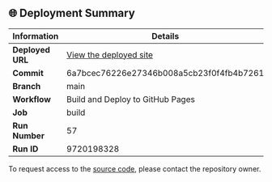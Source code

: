 ## 🌐 Deployment Summary

| Information | Details |
|-------------|---------|
| **Deployed URL** | [View the deployed site](https://First-Matter.github.io/zeno-jam-1-public) |
| **Commit** | 6a7bcec76226e27346b008a5cb23f0f4fb4b7261 |
| **Branch** | main |
| **Workflow** | Build and Deploy to GitHub Pages |
| **Job** | build |
| **Run Number** | 57 |
| **Run ID** | 9720198328 |

To request access to the [source code](https://github.com/First-Matter/zeno-jam-1), please contact the repository owner.
